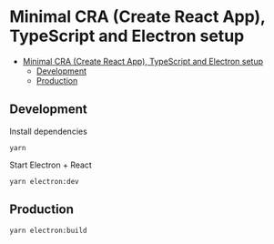 # Minimal CRA (Create React App), TypeScript and Electron setup

- [Minimal CRA (Create React App), TypeScript and Electron setup](#minimal-cra-create-react-app-typescript-and-electron-setup)
  - [Development](#development)
  - [Production](#production)

## Development

Install dependencies

```
yarn
```

Start Electron + React

```
yarn electron:dev
```

## Production

```
yarn electron:build
```
